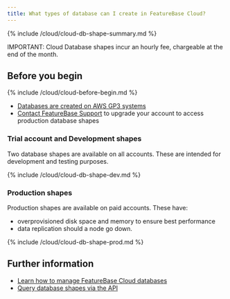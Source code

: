 ```yaml
---
title: What types of database can I create in FeatureBase Cloud?
---
```

<!--source https://molecula.atlassian.net/wiki/spaces/PROD/pages/893222913/Packaging+Pricing -->


{% include /cloud/cloud-db-shape-summary.md %}

IMPORTANT: Cloud Database shapes incur an hourly fee, chargeable at the end of the month.

## Before you begin

{% include /cloud/cloud-before-begin.md %}
* [Databases are created on AWS GP3 systems](https://aws.amazon.com/ebs/general-purpose/)
* [Contact FeatureBase Support](https://www.featurebase.com/contact-us) to upgrade your account to access production database shapes

### Trial account and Development shapes

Two database shapes are available on all accounts. These are intended for development and testing purposes.

{% include /cloud/cloud-db-shape-dev.md %}

### Production shapes

Production shapes are available on paid accounts. These have:
* overprovisioned disk space and memory to ensure best performance
* data replication should a node go down.

{% include /cloud/cloud-db-shape-prod.md %}

## Further information

* [Learn how to manage FeatureBase Cloud databases](/cloud/cloud-databases/cloud-db-manage)
* [Query database shapes via the API](https://api-docs-featurebase-cloud.redoc.ly/v2#operation/getServiceProperties)
